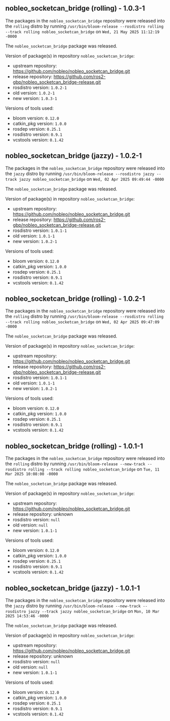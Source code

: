 ## nobleo_socketcan_bridge (rolling) - 1.0.3-1

The packages in the `nobleo_socketcan_bridge` repository were released into the `rolling` distro by running `/usr/bin/bloom-release --rosdistro rolling --track rolling nobleo_socketcan_bridge` on `Wed, 21 May 2025 11:12:19 -0000`

The `nobleo_socketcan_bridge` package was released.

Version of package(s) in repository `nobleo_socketcan_bridge`:

- upstream repository: https://github.com/nobleo/nobleo_socketcan_bridge.git
- release repository: https://github.com/ros2-gbp/nobleo_socketcan_bridge-release.git
- rosdistro version: `1.0.2-1`
- old version: `1.0.2-1`
- new version: `1.0.3-1`

Versions of tools used:

- bloom version: `0.12.0`
- catkin_pkg version: `1.0.0`
- rosdep version: `0.25.1`
- rosdistro version: `0.9.1`
- vcstools version: `0.1.42`


## nobleo_socketcan_bridge (jazzy) - 1.0.2-1

The packages in the `nobleo_socketcan_bridge` repository were released into the `jazzy` distro by running `/usr/bin/bloom-release --rosdistro jazzy --track jazzy nobleo_socketcan_bridge` on `Wed, 02 Apr 2025 09:49:44 -0000`

The `nobleo_socketcan_bridge` package was released.

Version of package(s) in repository `nobleo_socketcan_bridge`:

- upstream repository: https://github.com/nobleo/nobleo_socketcan_bridge.git
- release repository: https://github.com/ros2-gbp/nobleo_socketcan_bridge-release.git
- rosdistro version: `1.0.1-1`
- old version: `1.0.1-1`
- new version: `1.0.2-1`

Versions of tools used:

- bloom version: `0.12.0`
- catkin_pkg version: `1.0.0`
- rosdep version: `0.25.1`
- rosdistro version: `0.9.1`
- vcstools version: `0.1.42`


## nobleo_socketcan_bridge (rolling) - 1.0.2-1

The packages in the `nobleo_socketcan_bridge` repository were released into the `rolling` distro by running `/usr/bin/bloom-release --rosdistro rolling --track rolling nobleo_socketcan_bridge` on `Wed, 02 Apr 2025 09:47:09 -0000`

The `nobleo_socketcan_bridge` package was released.

Version of package(s) in repository `nobleo_socketcan_bridge`:

- upstream repository: https://github.com/nobleo/nobleo_socketcan_bridge.git
- release repository: https://github.com/ros2-gbp/nobleo_socketcan_bridge-release.git
- rosdistro version: `1.0.1-1`
- old version: `1.0.1-1`
- new version: `1.0.2-1`

Versions of tools used:

- bloom version: `0.12.0`
- catkin_pkg version: `1.0.0`
- rosdep version: `0.25.1`
- rosdistro version: `0.9.1`
- vcstools version: `0.1.42`


## nobleo_socketcan_bridge (rolling) - 1.0.1-1

The packages in the `nobleo_socketcan_bridge` repository were released into the `rolling` distro by running `/usr/bin/bloom-release --new-track --rosdistro rolling --track rolling nobleo_socketcan_bridge` on `Tue, 11 Mar 2025 10:08:00 -0000`

The `nobleo_socketcan_bridge` package was released.

Version of package(s) in repository `nobleo_socketcan_bridge`:

- upstream repository: https://github.com/nobleo/nobleo_socketcan_bridge.git
- release repository: unknown
- rosdistro version: `null`
- old version: `null`
- new version: `1.0.1-1`

Versions of tools used:

- bloom version: `0.12.0`
- catkin_pkg version: `1.0.0`
- rosdep version: `0.25.1`
- rosdistro version: `0.9.1`
- vcstools version: `0.1.42`


## nobleo_socketcan_bridge (jazzy) - 1.0.1-1

The packages in the `nobleo_socketcan_bridge` repository were released into the `jazzy` distro by running `/usr/bin/bloom-release --new-track --rosdistro jazzy --track jazzy nobleo_socketcan_bridge` on `Mon, 10 Mar 2025 14:53:46 -0000`

The `nobleo_socketcan_bridge` package was released.

Version of package(s) in repository `nobleo_socketcan_bridge`:

- upstream repository: https://github.com/nobleo/nobleo_socketcan_bridge.git
- release repository: unknown
- rosdistro version: `null`
- old version: `null`
- new version: `1.0.1-1`

Versions of tools used:

- bloom version: `0.12.0`
- catkin_pkg version: `1.0.0`
- rosdep version: `0.25.1`
- rosdistro version: `0.9.1`
- vcstools version: `0.1.42`


